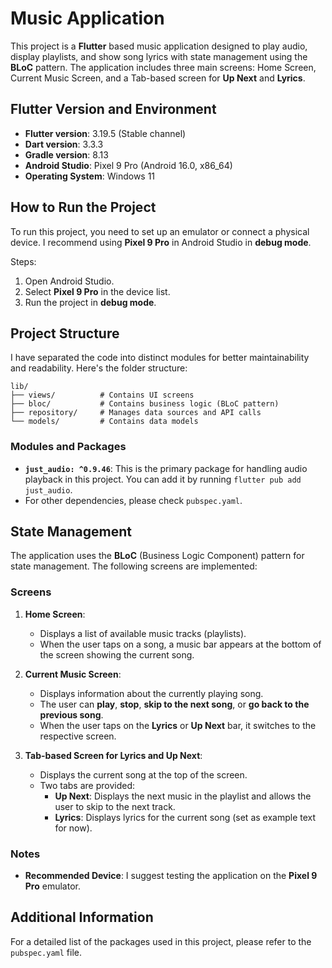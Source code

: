 # Music Application

This project is a **Flutter** based music application designed to play audio, display playlists, and show song lyrics with state management using the **BLoC** pattern. The application includes three main screens: Home Screen, Current Music Screen, and a Tab-based screen for **Up Next** and **Lyrics**.

## Flutter Version and Environment

- **Flutter version**: 3.19.5 (Stable channel)
- **Dart version**: 3.3.3
- **Gradle version**: 8.13
- **Android Studio**: Pixel 9 Pro (Android 16.0, x86_64)
- **Operating System**: Windows 11

## How to Run the Project

To run this project, you need to set up an emulator or connect a physical device. I recommend using **Pixel 9 Pro** in Android Studio in **debug mode**.

Steps:

1. Open Android Studio.
2. Select **Pixel 9 Pro** in the device list.
3. Run the project in **debug mode**.

## Project Structure

 I have separated the code into distinct modules for better maintainability and readability. Here's the folder structure:

    lib/
    ├── views/          # Contains UI screens
    ├── bloc/           # Contains business logic (BLoC pattern)
    ├── repository/     # Manages data sources and API calls
    └── models/         # Contains data models

### Modules and Packages

- **`just_audio: ^0.9.46`**: This is the primary package for handling audio playback in this project. You can add it by running `flutter pub add just_audio`.
- For other dependencies, please check `pubspec.yaml`.

## State Management

The application uses the **BLoC** (Business Logic Component) pattern for state management. The following screens are implemented:

### Screens

1. **Home Screen**:  
   - Displays a list of available music tracks (playlists).
   - When the user taps on a song, a music bar appears at the bottom of the screen showing the current song.
  
2. **Current Music Screen**:  
   - Displays information about the currently playing song.
   - The user can **play**, **stop**, **skip to the next song**, or **go back to the previous song**.
   - When the user taps on the **Lyrics** or **Up Next** bar, it switches to the respective screen.

3. **Tab-based Screen for Lyrics and Up Next**:  
   - Displays the current song at the top of the screen.
   - Two tabs are provided:
     - **Up Next**: Displays the next music in the playlist and allows the user to skip to the next track.
     - **Lyrics**: Displays lyrics for the current song (set as example text for now).

### Notes

- **Recommended Device**: I suggest testing the application on the **Pixel 9 Pro** emulator.

## Additional Information

For a detailed list of the packages used in this project, please refer to the `pubspec.yaml` file.
